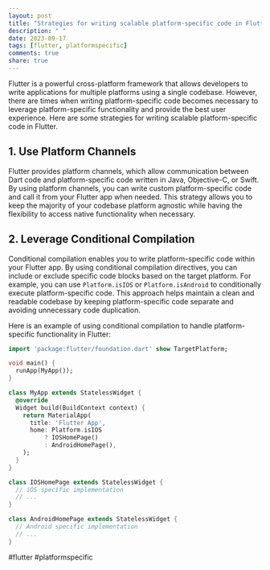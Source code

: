 ```yaml
---
layout: post
title: "Strategies for writing scalable platform-specific code in Flutter."
description: " "
date: 2023-09-17
tags: [flutter, platformspecific]
comments: true
share: true
---
```


Flutter is a powerful cross-platform framework that allows developers to write applications for multiple platforms using a single codebase. However, there are times when writing platform-specific code becomes necessary to leverage platform-specific functionality and provide the best user experience. Here are some strategies for writing scalable platform-specific code in Flutter.

## 1. Use Platform Channels

Flutter provides platform channels, which allow communication between Dart code and platform-specific code written in Java, Objective-C, or Swift. By using platform channels, you can write custom platform-specific code and call it from your Flutter app when needed. This strategy allows you to keep the majority of your codebase platform agnostic while having the flexibility to access native functionality when necessary.

## 2. Leverage Conditional Compilation

Conditional compilation enables you to write platform-specific code within your Flutter app. By using conditional compilation directives, you can include or exclude specific code blocks based on the target platform. For example, you can use `Platform.isIOS` or `Platform.isAndroid` to conditionally execute platform-specific code. This approach helps maintain a clean and readable codebase by keeping platform-specific code separate and avoiding unnecessary code duplication.

Here is an example of using conditional compilation to handle platform-specific functionality in Flutter:

```dart
import 'package:flutter/foundation.dart' show TargetPlatform;

void main() {
  runApp(MyApp());
}

class MyApp extends StatelessWidget {
  @override
  Widget build(BuildContext context) {
    return MaterialApp(
      title: 'Flutter App',
      home: Platform.isIOS
          ? IOSHomePage()
          : AndroidHomePage(), 
    );
  }
}

class IOSHomePage extends StatelessWidget {
  // iOS specific implementation
  // ...
}

class AndroidHomePage extends StatelessWidget {
  // Android specific implementation
  // ...
}
```

#flutter #platformspecific